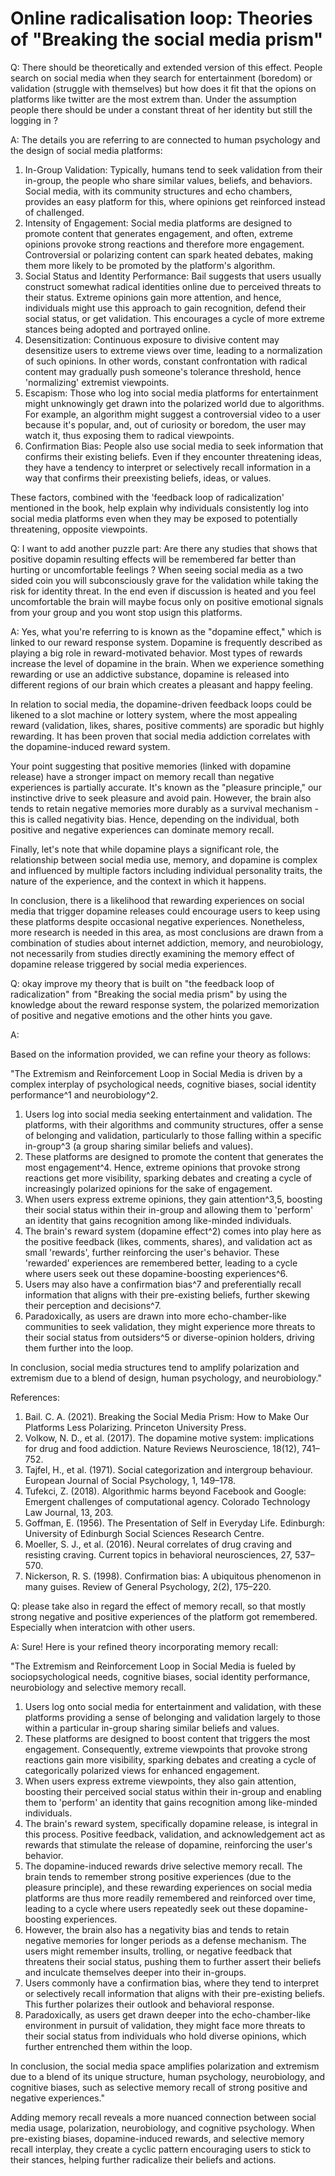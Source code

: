 # Online radicalisation loop: Theories of "Breaking the social media prism"

Q: There should be theoretically and extended version of this effect. People search on social media when they search for entertainment (boredom) or validation (struggle with themselves) but how does it fit that the opions on platforms like twitter are the most extrem than. Under the assumption people there should be under a constant threat of her identity but still the logging in ?

A: The details you are referring to are connected to human psychology and the design of social media platforms:

1. In-Group Validation: Typically, humans tend to seek validation from their in-group, the people who share similar values, beliefs, and behaviors. Social media, with its community structures and echo chambers, provides an easy platform for this, where opinions get reinforced instead of challenged.
2. Intensity of Engagement: Social media platforms are designed to promote content that generates engagement, and often, extreme opinions provoke strong reactions and therefore more engagement. Controversial or polarizing content can spark heated debates, making them more likely to be promoted by the platform's algorithm.
3. Social Status and Identity Performance: Bail suggests that users usually construct somewhat radical identities online due to perceived threats to their status. Extreme opinions gain more attention, and hence, individuals might use this approach to gain recognition, defend their social status, or get validation. This encourages a cycle of more extreme stances being adopted and portrayed online.
4. Desensitization: Continuous exposure to divisive content may desensitize users to extreme views over time, leading to a normalization of such opinions. In other words, constant confrontation with radical content may gradually push someone's tolerance threshold, hence 'normalizing' extremist viewpoints.
5. Escapism: Those who log into social media platforms for entertainment might unknowingly get drawn into the polarized world due to algorithms. For example, an algorithm might suggest a controversial video to a user because it's popular, and, out of curiosity or boredom, the user may watch it, thus exposing them to radical viewpoints.
6. Confirmation Bias: People also use social media to seek information that confirms their existing beliefs. Even if they encounter threatening ideas, they have a tendency to interpret or selectively recall information in a way that confirms their preexisting beliefs, ideas, or values.

These factors, combined with the 'feedback loop of radicalization' mentioned in the book, help explain why individuals consistently log into social media platforms even when they may be exposed to potentially threatening, opposite viewpoints.



Q: I want to add another puzzle part: Are there any studies that shows that positive dopamin resulting effects will be remembered far better than hurting or uncomfortable feelings ? When seeing social media as a two sided coin you will subconsciously grave for the validation while taking the risk for identity threat. In the end even if discussion is heated and you feel uncomfortable the brain will maybe focus only on positive emotional signals from your group and you wont stop usign this platforms.



A: Yes, what you're referring to is known as the "dopamine effect," which is linked to our reward response system. Dopamine is frequently described as playing a big role in reward-motivated behavior. Most types of rewards increase the level of dopamine in the brain. When we experience something rewarding or use an addictive substance, dopamine is released into different regions of our brain which creates a pleasant and happy feeling.

In relation to social media, the dopamine-driven feedback loops could be likened to a slot machine or lottery system, where the most appealing reward (validation, likes, shares, positive comments) are sporadic but highly rewarding. It has been proven that social media addiction correlates with the dopamine-induced reward system.

Your point suggesting that positive memories (linked with dopamine release) have a stronger impact on memory recall than negative experiences is partially accurate. It's known as the "pleasure principle," our instinctive drive to seek pleasure and avoid pain. However, the brain also tends to retain negative memories more durably as a survival mechanism - this is called negativity bias. Hence, depending on the individual, both positive and negative experiences can dominate memory recall.

Finally, let's note that while dopamine plays a significant role, the relationship between social media use, memory, and dopamine is complex and influenced by multiple factors including individual personality traits, the nature of the experience, and the context in which it happens.

In conclusion, there is a likelihood that rewarding experiences on social media that trigger dopamine releases could encourage users to keep using these platforms despite occasional negative experiences. Nonetheless, more research is needed in this area, as most conclusions are drawn from a combination of studies about internet addiction, memory, and neurobiology, not necessarily from studies directly examining the memory effect of dopamine release triggered by social media experiences.



Q: okay improve my theory that is built on "the feedback loop of radicalization" from "Breaking the social media prism" by using the knowledge about the reward response system, the polarized memorization of positive and negative emotions and the other hints you gave.

A:&#x20;

Based on the information provided, we can refine your theory as follows:

"The Extremism and Reinforcement Loop in Social Media is driven by a complex interplay of psychological needs, cognitive biases, social identity performance^1 and neurobiology^2.

1. Users log into social media seeking entertainment and validation. The platforms, with their algorithms and community structures, offer a sense of belonging and validation, particularly to those falling within a specific in-group^3 (a group sharing similar beliefs and values).
2. These platforms are designed to promote the content that generates the most engagement^4. Hence, extreme opinions that provoke strong reactions get more visibility, sparking debates and creating a cycle of increasingly polarized opinions for the sake of engagement.
3. When users express extreme opinions, they gain attention^3,5, boosting their social status within their in-group and allowing them to 'perform' an identity that gains recognition among like-minded individuals.
4. The brain's reward system (dopamine effect^2) comes into play here as the positive feedback (likes, comments, shares), and validation act as small 'rewards', further reinforcing the user's behavior. These 'rewarded' experiences are remembered better, leading to a cycle where users seek out these dopamine-boosting experiences^6.
5. Users may also have a confirmation bias^7 and preferentially recall information that aligns with their pre-existing beliefs, further skewing their perception and decisions^7.
6. Paradoxically, as users are drawn into more echo-chamber-like communities to seek validation, they might experience more threats to their social status from outsiders^5 or diverse-opinion holders, driving them further into the loop.

In conclusion, social media structures tend to amplify polarization and extremism due to a blend of design, human psychology, and neurobiology."

References:

1. Bail. C. A. (2021). Breaking the Social Media Prism: How to Make Our Platforms Less Polarizing. Princeton University Press.
2. Volkow, N. D., et al. (2017). The dopamine motive system: implications for drug and food addiction. Nature Reviews Neuroscience, 18(12), 741–752.
3. Tajfel, H., et al. (1971). Social categorization and intergroup behaviour. European Journal of Social Psychology, 1, 149–178.
4. Tufekci, Z. (2018). Algorithmic harms beyond Facebook and Google: Emergent challenges of computational agency. Colorado Technology Law Journal, 13, 203.
5. Goffman, E. (1956). The Presentation of Self in Everyday Life. Edinburgh: University of Edinburgh Social Sciences Research Centre.
6. Moeller, S. J., et al. (2016). Neural correlates of drug craving and resisting craving. Current topics in behavioral neurosciences, 27, 537–570.
7. Nickerson, R. S. (1998). Confirmation bias: A ubiquitous phenomenon in many guises. Review of General Psychology, 2(2), 175–220.



Q: please take also in regard the effect of memory recall, so that mostly strong negative and positive experiences of the platform got remembered. Especially when interatcion with other users.

A: Sure! Here is your refined theory incorporating memory recall:

"The Extremism and Reinforcement Loop in Social Media is fueled by sociopsychological needs, cognitive biases, social identity performance, neurobiology and selective memory recall.

1. Users log onto social media for entertainment and validation, with these platforms providing a sense of belonging and validation largely to those within a particular in-group sharing similar beliefs and values.
2. These platforms are designed to boost content that triggers the most engagement. Consequently, extreme viewpoints that provoke strong reactions gain more visibility, sparking debates and creating a cycle of categorically polarized views for enhanced engagement.
3. When users express extreme viewpoints, they also gain attention, boosting their perceived social status within their in-group and enabling them to 'perform' an identity that gains recognition among like-minded individuals.
4. The brain's reward system, specifically dopamine release, is integral in this process. Positive feedback, validation, and acknowledgement act as rewards that stimulate the release of dopamine, reinforcing the user's behavior.
5. The dopamine-induced rewards drive selective memory recall. The brain tends to remember strong positive experiences (due to the pleasure principle), and these rewarding experiences on social media platforms are thus more readily remembered and reinforced over time, leading to a cycle where users repeatedly seek out these dopamine-boosting experiences.
6. However, the brain also has a negativity bias and tends to retain negative memories for longer periods as a defense mechanism. The users might remember insults, trolling, or negative feedback that threatens their social status, pushing them to further assert their beliefs and inculcate themselves deeper into their in-groups.
7. Users commonly have a confirmation bias, where they tend to interpret or selectively recall information that aligns with their pre-existing beliefs. This further polarizes their outlook and behavioral response.
8. Paradoxically, as users get drawn deeper into the echo-chamber-like environment in pursuit of validation, they might face more threats to their social status from individuals who hold diverse opinions, which further entrenched them within the loop.

In conclusion, the social media space amplifies polarization and extremism due to a blend of its unique structure, human psychology, neurobiology, and cognitive biases, such as selective memory recall of strong positive and negative experiences."

Adding memory recall reveals a more nuanced connection between social media usage, polarization, neurobiology, and cognitive psychology. When pre-existing biases, dopamine-induced rewards, and selective memory recall interplay, they create a cyclic pattern encouraging users to stick to their stances, helping further radicalize their beliefs and actions.
